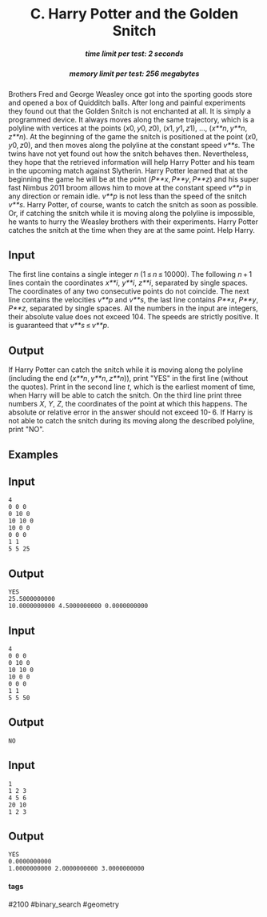 <h1 style='text-align: center;'> C. Harry Potter and the Golden Snitch</h1>

<h5 style='text-align: center;'>time limit per test: 2 seconds</h5>
<h5 style='text-align: center;'>memory limit per test: 256 megabytes</h5>

Brothers Fred and George Weasley once got into the sporting goods store and opened a box of Quidditch balls. After long and painful experiments they found out that the Golden Snitch is not enchanted at all. It is simply a programmed device. It always moves along the same trajectory, which is a polyline with vertices at the points (*x*0, *y*0, *z*0), (*x*1, *y*1, *z*1), ..., (*x**n*, *y**n*, *z**n*). At the beginning of the game the snitch is positioned at the point (*x*0, *y*0, *z*0), and then moves along the polyline at the constant speed *v**s*. The twins have not yet found out how the snitch behaves then. Nevertheless, they hope that the retrieved information will help Harry Potter and his team in the upcoming match against Slytherin. Harry Potter learned that at the beginning the game he will be at the point (*P**x*, *P**y*, *P**z*) and his super fast Nimbus 2011 broom allows him to move at the constant speed *v**p* in any direction or remain idle. *v**p* is not less than the speed of the snitch *v**s*. Harry Potter, of course, wants to catch the snitch as soon as possible. Or, if catching the snitch while it is moving along the polyline is impossible, he wants to hurry the Weasley brothers with their experiments. Harry Potter catches the snitch at the time when they are at the same point. Help Harry.

## Input

The first line contains a single integer *n* (1 ≤ *n* ≤ 10000). The following *n* + 1 lines contain the coordinates *x**i*, *y**i*, *z**i*, separated by single spaces. The coordinates of any two consecutive points do not coincide. The next line contains the velocities *v**p* and *v**s*, the last line contains *P**x*, *P**y*, *P**z*, separated by single spaces. All the numbers in the input are integers, their absolute value does not exceed 104. The speeds are strictly positive. It is guaranteed that *v**s* ≤ *v**p*.

## Output

If Harry Potter can catch the snitch while it is moving along the polyline (including the end (*x**n*, *y**n*, *z**n*)), print "YES" in the first line (without the quotes). Print in the second line *t*, which is the earliest moment of time, when Harry will be able to catch the snitch. On the third line print three numbers *X*, *Y*, *Z*, the coordinates of the point at which this happens. The absolute or relative error in the answer should not exceed 10- 6. If Harry is not able to catch the snitch during its moving along the described polyline, print "NO".

## Examples

## Input


```
4  
0 0 0  
0 10 0  
10 10 0  
10 0 0  
0 0 0  
1 1  
5 5 25  

```
## Output


```
YES  
25.5000000000  
10.0000000000 4.5000000000 0.0000000000  

```
## Input


```
4  
0 0 0  
0 10 0  
10 10 0  
10 0 0  
0 0 0  
1 1  
5 5 50  

```
## Output


```
NO  

```
## Input


```
1  
1 2 3  
4 5 6  
20 10  
1 2 3  

```
## Output


```
YES  
0.0000000000  
1.0000000000 2.0000000000 3.0000000000  

```


#### tags 

#2100 #binary_search #geometry 